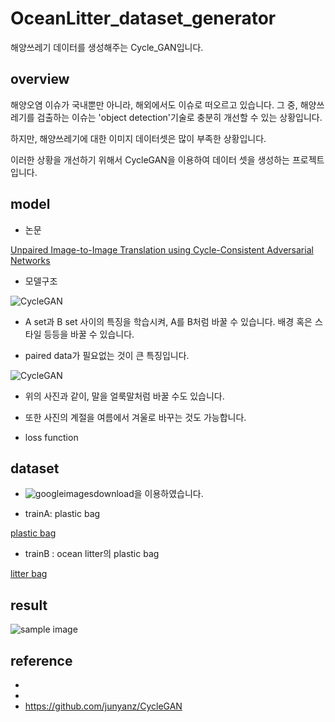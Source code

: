 # OceanLitter_dataset_generator
해양쓰레기 데이터를 생성해주는 Cycle_GAN입니다.


## overview

해양오염 이슈가 국내뿐만 아니라, 해외에서도 이슈로 떠오르고 있습니다.
그 중, 해양쓰레기를 검출하는 이슈는 'object detection'기술로 충분히 개선할 수 있는 상황입니다.

하지만, 해양쓰레기에 대한 이미지 데이터셋은 많이 부족한 상황입니다. 

이러한 상황을 개선하기 위해서 CycleGAN을 이용하여 데이터 셋을 생성하는 프로젝트입니다.


## model

- 논문

[Unpaired Image-to-Image Translation using Cycle-Consistent Adversarial Networks](https://arxiv.org/pdf/1703.10593.pdf)

- 모델구조

![CycleGAN](http://www.kecl.ntt.co.jp/people/kaneko.takuhiro/projects/cyclegan-vc/images/training_procedure.png)

- A set과 B set 사이의 특징을 학습시켜, A를 B처럼 바꿀 수 있습니다.
  배경 혹은 스타일 등등을 바꿀 수 있습니다.
  
- paired data가 필요없는 것이 큰 특징입니다.

![CycleGAN](https://encrypted-tbn0.gstatic.com/images?q=tbn:ANd9GcQsZKBaOB1ivYwK7vi_GpllECgvPOC2WFbf-0rxKn6-IA4TB0pn)

- 위의 사진과 같이, 말을 얼룩말처럼 바꿀 수도 있습니다.
- 또한 사진의 계절을 여름에서 겨울로 바꾸는 것도 가능합니다.

- loss function

## dataset

- ![googleimagesdownload](https://github.com/hardikvasa/google-images-download)을 이용하였습니다.

- trainA: plastic bag

[plastic bag]()

- trainB : ocean litter의 plastic bag 

[litter bag]()


## result

![sample image]()




## reference


- 
- 
- https://github.com/junyanz/CycleGAN


